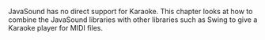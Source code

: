 JavaSound has no direct support for Karaoke. This chapter looks at
	how to combine the JavaSound libraries with other libraries such
	as Swing to give a Karaoke player for MIDI files.